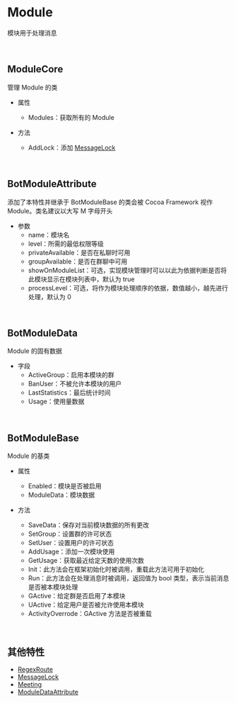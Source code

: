 # Module

模块用于处理消息

<br>

## ModuleCore
管理 Module 的类
- 属性
    - Modules：获取所有的 Module

- 方法
    - AddLock：添加 [MessageLock](./ModuleFeature/MessageLock.md)

<br>

## BotModuleAttribute
添加了本特性并继承于 BotModuleBase 的类会被 Cocoa Framework 视作 Module。类名建议以大写 M 字母开头
- 参数
    - name：模块名
    - level：所需的最低权限等级
    - privateAvailable：是否在私聊时可用
    - groupAvailable：是否在群聊中可用
    - showOnModuleList：可选，实现模块管理时可以以此为依据判断是否将此模块显示在模块列表中，默认为 true
    - processLevel：可选，将作为模块处理顺序的依据，数值越小，越先进行处理，默认为 0

<br>

## BotModuleData
Module 的固有数据
- 字段
    - ActiveGroup：启用本模块的群
    - BanUser：不被允许本模块的用户
    - LastStatistics：最后统计时间
    - Usage：使用量数据

<br>

## BotModuleBase
Module 的基类
- 属性
    - Enabled：模块是否被启用
    - ModuleData：模块数据

- 方法
    - SaveData：保存对当前模块数据的所有更改
    - SetGroup：设置群的许可状态
    - SetUser：设置用户的许可状态
    - AddUsage：添加一次模块使用
    - GetUsage：获取最近给定天数的使用次数
    - Init：此方法会在框架初始化时被调用，重载此方法可用于初始化
    - Run：此方法会在处理消息时被调用，返回值为 bool 类型，表示当前消息是否被本模块处理
    - GActive：给定群是否启用了本模块
    - UActive：给定用户是否被允许使用本模块
    - ActivityOverrode：GActive 方法是否被重载

<br>

## 其他特性
- [RegexRoute](./ModuleFeature/RegexRoute.md)
- [MessageLock](./ModuleFeature/MessageLock.md)
- [Meeting](./ModuleFeature/Meeting.md)
- [ModuleDataAttribute](./ModuleFeature/ModuleDataAttribute.md)
